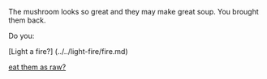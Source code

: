 The mushroom looks so great and they may make great soup. You brought them back.


Do you:

[Light a fire?] (../../light-fire/fire.md)

[eat them as raw?](../../super-man/save-the-word.md)
